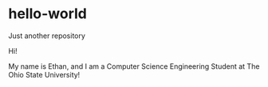 # hello-world
Just another repository

Hi!

My name is Ethan, and I am a Computer Science Engineering Student at The Ohio State University!
